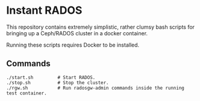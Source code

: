 # Instant RADOS

This repository contains extremely simplistic, rather clumsy bash scripts for
bringing up a Ceph/RADOS cluster in a docker container.

Running these scripts requires Docker to be installed.

## Commands

```
./start.sh         # Start RADOS.
./stop.sh          # Stop the cluster.
./rgw.sh           # Run radosgw-admin commands inside the running test container.
```

